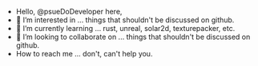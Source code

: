 - Hello, @psueDoDeveloper here,
- 👀 I’m interested in ... things that shouldn't be discussed on github.
- 🌱 I’m currently learning ... rust, unreal, solar2d, texturepacker, etc.
- 💞️ I’m looking to collaborate on ... things that shouldn't be discussed on github.
- How to reach me ... don't, can't help you.

<!---
psueDoDeveloper/psueDoDeveloper is a ✨ special ✨ repository because its `README.md` (this file) appears on your GitHub profile.
You can click the Preview link to take a look at your changes.
--->
